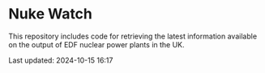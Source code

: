 # Nuke Watch

This repository includes code for retrieving the latest information available on the output of EDF nuclear power plants in the UK.

Last updated: 2024-10-15 16:17